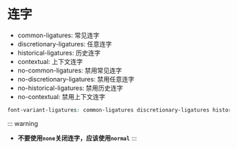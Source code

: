 # 连字

- common-ligatures: 常见连字
- discretionary-ligatures: 任意连字
- historical-ligatures: 历史连字
- contextual: 上下文连字
- no-common-ligatures: 禁用常见连字
- no-discretionary-ligatures: 禁用任意连字
- no-historical-ligatures: 禁用历史连字
- no-contextual: 禁用上下文连字
```css
font-variant-ligatures: common-ligatures discretionary-ligatures historical-ligatures;
```

::: warning
- **不要使用`none`关闭连字，应该使用`normal`**
:::
